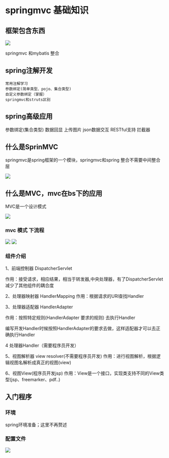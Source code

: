 # springmvc 基础知识


## 框架包含东西

![](assets/009/05/01/02-1646559445366.png)

springmvc 和mybatis 整合 


## spring注解开发

```
常用注解学习
参数绑定(简单类型、pojo、集合类型)
自定义参数绑定（掌握）
springmvc和struts区别

```

## spring高级应用

参数绑定(集合类型)
数据回显
上传图片
json数据交互
RESTful支持
拦截器


## 什么是SprinMVC

springmvc是spring框架的一个模块，springmvc和spring 整合不需要中间整合层

![](assets/009/05/01/02-1646559829339.png)


## 什么是MVC，mvc在bs下的应用

MVC是一个设计模式

![](assets/009/05/01/02-1646560098415.png)



### mvc 模式 下流程

![](assets/009/05/01/02-1646560992125.png)
![](assets/009/05/01/02-1646560981617.png)


### 组件介绍


1、前端控制器  DispatcherServlet 

作用：接受请求，相应结果，相当于转发器,中央处理器，有了DispatcherServlet 减少了其他组件的耦合度

2、处理器映射器 HandlerMapping
作用：根据请求的URl查找Handler


3、处理器适配器 HandlerAdapter

作用：按照特定规则(HandlerAdapter 要求的规则) 去执行Handler

编写开发Handler时候按照HandlerAdapter的要求去做，这样适配器才可以去正确执行Handler



4 处理器Handler（需要程序员开发）

5、视图解析器 view resolver(不需要程序员开发)
作用：进行视图解析，根据逻辑视图名解析成真正的视图(view)

6、视图View(程序员开发jsp)
作用：View是一个接口，实现类支持不同的View类型(jsp、freemarker、pdf..)

 ## 入门程序

### 环境
 spring环境准备；这里不再赘述

 ### 配置文件


 ![](assets/009/05/01/02-1646562850530.png)






